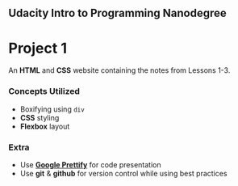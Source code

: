 ## Udacity Intro to Programming Nanodegree
# Project 1

An **HTML** and **CSS** website containing the notes from Lessons 1-3.

### Concepts Utilized
- Boxifying using ```div```
- **CSS** styling
- **Flexbox** layout

### Extra
- Use [**Google Prettify**](https://github.com/google/code-prettify) for code presentation
- Use **git** & **github** for version control while using best practices
